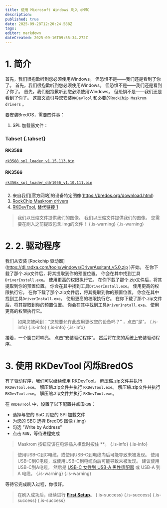 ```yaml
---
title: 使用 Microsoft Windows 刷入 eMMC
description:
published: true
date: 2025-09-28T12:20:24.588Z
tags:
editor: markdown
dateCreated: 2025-09-16T09:55:34.272Z
---
```


# 1. 简介

首先，我们很抱歉听到您必须使用Windows。
但恐惧不是——我们还是看到了你了。
首先，我们很抱歉听到您必须使用Windows。
但恐惧不是——我们还是看到了你了。
首先，我们很抱歉听到您必须使用Windows。
但恐惧不是——我们还是看到了你了。
这篇文章引导您安装`RKDevTool` 和必要的`RockChip Maskrom drivers` 。

要安装BredOS，需要四件事：

1. SPL 加载器文件：

### Tabset {.tabset}

#### RK3588

[`rk3588_spl_loader_v1.15.113.bin`](https://dl.radxa.com/rock5/sw/images/loader/rk3588_spl_loader_v1.15.113.bin)

#### RK3566

[`rk356x_spl_loader_ddr1056_v1.10.111.bin`](https://dl.radxa.com/rock3/images/loader/rock-3a/rk356x_spl_loader_ddr1056_v1.10.111.bin)

###

2. 来自我们[官方网站]的设备特定图像(https://bredos.org/download.html)
3. [RockChip Maskrom drivers](https://dl.radxa.com/tools/windows/)
4. [RKDevTool](https://docs.radxa.com/en/compute-module/cm5/radxa-os/low-level-dev/rkdevtool), [替代链接 1](https://dl.radxa.com/tools/windows/)

> 我们以压缩文件提供我们的图像。 我们以压缩文件提供我们的图像。 您需要在刷入之前提取包含.img的文件！
> {.is-warning}
> {.is-warning}

# 2. 2. 驱动程序

我们从安装 [Rockchip 驱动器] (https://dl.radxa.com/tools/windows/DriverAssitant_v5.0.zip )开始。 在你下载了那个.zip文件后，将其提取到你的预置位置。
你会在其中找到工具`DriverInstall.exe`。 使用更高的权限执行它。 在你下载了那个.zip文件后，将其提取到你的预置位置。
你会在其中找到工具`DriverInstall.exe`。 使用更高的权限执行它。 在你下载了那个.zip文件后，将其提取到你的预置位置。
你会在其中找到工具`DriverInstall.exe`。 使用更高的权限执行它。 在你下载了那个.zip文件后，将其提取到你的预置位置。
你会在其中找到工具`DriverInstall.exe`。 使用更高的权限执行它。

> 如果您被问到：“您想要允许此应用更改您的设备吗？” ，点击“是”。
> {.is-info}
> {.is-info}
> {.is-info}
> {.is-info}

接着，一个窗口将响亮。 点击“安装驱动程序”。 然后将在您的系统上安装驱动程序。

# 3. 使用 RKDevTool 闪烁BredOS

有了驱动程序，我们可以继续使用 [RKDevTool](https://docs.radxa.com/en/compute-module/cm5/radxa-os/low-level-dev/rkdevtool)。 解压缩.zip文件并执行 `RKDevTool.exe`。 解压缩.zip文件并执行 `RKDevTool.exe`。 解压缩.zip文件并执行 `RKDevTool.exe`。 解压缩.zip文件并执行 `RKDevTool.exe`。

在 `RKDevTool` 中，设置了以下配置并点击`RUN`：

- 选择与您的 SoC 对应的 SPI 加载文件
- 为您的 SBC 选择 BredOS 图像 (.img)
- 勾选 "Write by Address"
- 点击 `RUN`，等待进程完成

> Maskrom 按钮应该在电源插入棋盘时按住 \*\*。
> {.is-info}
> {.is-info}

> 使用USB-C到C电缆，或使用USB-C到电缆向后可能导致未被发现。
> 使用USB-C到C电缆，或使用USB-C到电缆向后可能导致未被发现。
> 建议使用USB-C到A电缆， 然后是 [USB-C 女性到 USB-A 男性适配器](https://www.aliexpress.com/item/1005004767752226.html) 或 USB-A 到 A 电缆。
> {.is-warning}
> {.is-warning}

等待它完成刷入过程，你很好。

> 在刷入成功后，继续进行 [**First Setup**](/en/install/first-setup)。
> {.is-success}
> {.is-success}
> {.is-success}
> {.is-success}